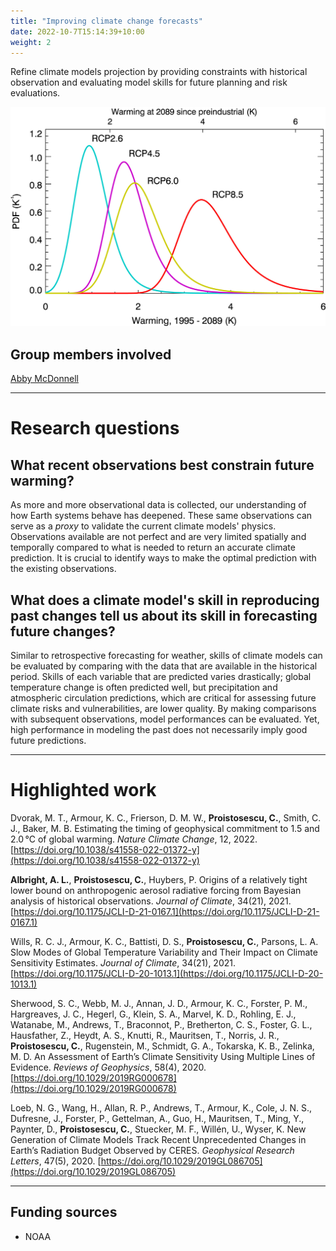 ```yaml
---
title: "Improving climate change forecasts"
date: 2022-10-7T15:14:39+10:00
weight: 2
---
```


Refine climate models projection by providing constraints with historical observation and evaluating model skills for future planning and risk evaluations. 

![Warming projections](/images/figures/warming_figgy.jpeg "Figure taken from Sherwood et al., 2020.")

## Group members involved

[Abby McDonnell](https://cdds-at-uiuc.github.io/team/abby-mcdonnell/)

---

# Research questions

## What recent observations best constrain future warming? 

As more and more observational data is collected, our understanding of how Earth systems behave has deepened. These same observations can serve as a *proxy* to validate the current climate models' physics. Observations available are not perfect and are very limited spatially and temporally compared to what is needed to return an accurate climate prediction. It is crucial to identify ways to make the optimal prediction with the existing observations. 

## What does a climate model's skill in reproducing past changes tell us about its skill in forecasting future changes?

Similar to retrospective forecasting for weather, skills of climate models can be evaluated by comparing with the data that are available in the historical period. Skills of each variable that are predicted varies drastically; global temperature change is often predicted well, but precipitation and atmospheric circulation predictions, which are critical for assessing future climate risks and vulnerabilities, are lower quality. By making comparisons with subsequent observations, model performances can be evaluated. Yet, high performance in modeling the past does not necessarily imply good future predictions. 

---

# Highlighted work

Dvorak, M. T., Armour, K. C., Frierson, D. M. W., **Proistosescu, C.**, Smith, C. J., Baker, M. B. Estimating the timing of geophysical commitment
to 1.5 and 2.0 &#8451; of global warming. _Nature Climate Change_, 12, 2022. [https://doi.org/10.1038/s41558-022-01372-y](https://doi.org/10.1038/s41558-022-01372-y)

**Albright, A. L.**, **Proistosescu, C.**, Huybers, P. Origins of a relatively tight lower bound on anthropogenic aerosol radiative forcing from Bayesian analysis of historical observations. _Journal of Climate_, 34(21), 2021. [https://doi.org/10.1175/JCLI-D-21-0167.1](https://doi.org/10.1175/JCLI-D-21-0167.1)

Wills, R. C. J., Armour, K. C., Battisti, D. S., **Proistosescu, C.**, Parsons, L. A. Slow Modes of Global Temperature Variability and Their Impact on Climate Sensitivity Estimates. _Journal of Climate_, 34(21), 2021. [https://doi.org/10.1175/JCLI-D-20-1013.1](https://doi.org/10.1175/JCLI-D-20-1013.1)

Sherwood, S. C., Webb, M. J., Annan, J. D., Armour, K. C., Forster, P. M., Hargreaves, J. C., Hegerl, G., Klein, S. A., Marvel, K. D., Rohling, E. J., Watanabe, M., Andrews, T., Braconnot, P., Bretherton, C. S., Foster, G. L., Hausfather, Z., Heydt, A. S., Knutti, R., Mauritsen, T., Norris, J. R., **Proistosescu, C.**, Rugenstein, M., Schmidt, G. A., Tokarska, K. B., Zelinka, M. D. An Assessment of Earth’s Climate Sensitivity Using Multiple Lines of Evidence. _Reviews of Geophysics_, 58(4), 2020. [https://doi.org/10.1029/2019RG000678](https://doi.org/10.1029/2019RG000678)

Loeb, N. G., Wang, H., Allan, R. P., Andrews, T., Armour, K., Cole, J. N. S., Dufresne, J., Forster, P., Gettelman, A., Guo, H., Mauritsen, T., Ming, Y., Paynter, D., **Proistosescu, C.**, Stuecker, M. F., Will&eacute;n, U., Wyser, K. New Generation of Climate Models Track Recent Unprecedented Changes in Earth’s Radiation Budget Observed by CERES. _Geophysical Research Letters_, 47(5), 2020. [https://doi.org/10.1029/2019GL086705](https://doi.org/10.1029/2019GL086705)

---

## Funding sources
- NOAA
